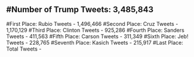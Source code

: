 #Number of Trump Tweets: 3,485,843
---
#First Place: Rubio Tweets - 1,496,466
#Second Place: Cruz Tweets - 1,170,129
#Third Place: Clinton Tweets - 925,286
#Fourth Place: Sanders Tweets - 411,563
#Fifth Place: Carson Tweets - 311,349
#Sixth Place: Jeb! Tweets - 228,765
#Seventh Place: Kasich Tweets - 215,917
#Last Place: Total Tweets -  
